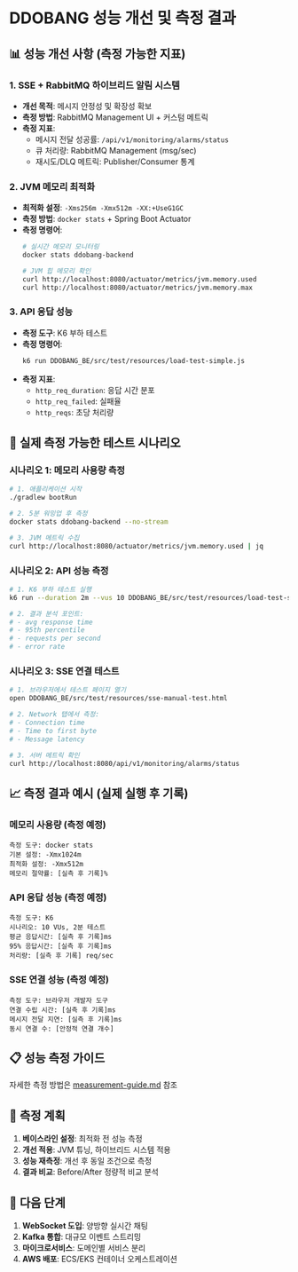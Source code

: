 # DDOBANG 성능 개선 및 측정 결과

## 📊 성능 개선 사항 (측정 가능한 지표)

### 1. SSE + RabbitMQ 하이브리드 알림 시스템
- **개선 목적**: 메시지 안정성 및 확장성 확보
- **측정 방법**: RabbitMQ Management UI + 커스텀 메트릭
- **측정 지표**:
  - 메시지 전달 성공률: `/api/v1/monitoring/alarms/status`
  - 큐 처리량: RabbitMQ Management (msg/sec)
  - 재시도/DLQ 메트릭: Publisher/Consumer 통계

### 2. JVM 메모리 최적화
- **최적화 설정**: `-Xms256m -Xmx512m -XX:+UseG1GC`
- **측정 방법**: `docker stats` + Spring Boot Actuator
- **측정 명령어**:
  ```bash
  # 실시간 메모리 모니터링
  docker stats ddobang-backend
  
  # JVM 힙 메모리 확인
  curl http://localhost:8080/actuator/metrics/jvm.memory.used
  curl http://localhost:8080/actuator/metrics/jvm.memory.max
  ```

### 3. API 응답 성능
- **측정 도구**: K6 부하 테스트
- **측정 명령어**:
  ```bash
  k6 run DDOBANG_BE/src/test/resources/load-test-simple.js
  ```
- **측정 지표**: 
  - `http_req_duration`: 응답 시간 분포
  - `http_req_failed`: 실패율
  - `http_reqs`: 초당 처리량

## 🧪 실제 측정 가능한 테스트 시나리오

### 시나리오 1: 메모리 사용량 측정
```bash
# 1. 애플리케이션 시작
./gradlew bootRun

# 2. 5분 워밍업 후 측정
docker stats ddobang-backend --no-stream

# 3. JVM 메트릭 수집
curl http://localhost:8080/actuator/metrics/jvm.memory.used | jq
```

### 시나리오 2: API 성능 측정  
```bash
# 1. K6 부하 테스트 실행
k6 run --duration 2m --vus 10 DDOBANG_BE/src/test/resources/load-test-simple.js

# 2. 결과 분석 포인트:
# - avg response time
# - 95th percentile
# - requests per second
# - error rate
```

### 시나리오 3: SSE 연결 테스트
```bash
# 1. 브라우저에서 테스트 페이지 열기
open DDOBANG_BE/src/test/resources/sse-manual-test.html

# 2. Network 탭에서 측정:
# - Connection time
# - Time to first byte
# - Message latency

# 3. 서버 메트릭 확인
curl http://localhost:8080/api/v1/monitoring/alarms/status
```

## 📈 측정 결과 예시 (실제 실행 후 기록)

### 메모리 사용량 (측정 예정)
```
측정 도구: docker stats
기본 설정: -Xmx1024m
최적화 설정: -Xmx512m  
메모리 절약률: [실측 후 기록]%
```

### API 응답 성능 (측정 예정)
```
측정 도구: K6
시나리오: 10 VUs, 2분 테스트
평균 응답시간: [실측 후 기록]ms
95% 응답시간: [실측 후 기록]ms  
처리량: [실측 후 기록] req/sec
```

### SSE 연결 성능 (측정 예정)
```
측정 도구: 브라우저 개발자 도구
연결 수립 시간: [실측 후 기록]ms
메시지 전달 지연: [실측 후 기록]ms
동시 연결 수: [안정적 연결 개수]
```

## 📋 성능 측정 가이드

자세한 측정 방법은 [measurement-guide.md](./measurement-guide.md) 참조

## 🎯 측정 계획

1. **베이스라인 설정**: 최적화 전 성능 측정
2. **개선 적용**: JVM 튜닝, 하이브리드 시스템 적용  
3. **성능 재측정**: 개선 후 동일 조건으로 측정
4. **결과 비교**: Before/After 정량적 비교 분석

## 🚀 다음 단계

1. **WebSocket 도입**: 양방향 실시간 채팅
2. **Kafka 통합**: 대규모 이벤트 스트리밍
3. **마이크로서비스**: 도메인별 서비스 분리
4. **AWS 배포**: ECS/EKS 컨테이너 오케스트레이션
